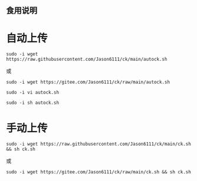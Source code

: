 ## 食用说明  
# 自动上传  
```
sudo -i wget https://raw.githubusercontent.com/Jason6111/ck/main/autock.sh
```  
或  
```
sudo -i wget https://gitee.com/Jason6111/ck/raw/main/autock.sh
```
```
sudo -i vi autock.sh 
```
```
sudo -i sh autock.sh
```
# 手动上传  
```
sudo -i wget https://raw.githubusercontent.com/Jason6111/ck/main/ck.sh && sh ck.sh
```  
或  
```
sudo -i wget https://gitee.com/Jason6111/ck/raw/main/ck.sh && sh ck.sh
```
